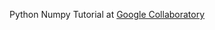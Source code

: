 Python Numpy Tutorial at [Google Collaboratory](https://colab.research.google.com/drive/1TOOqWylczZ3V6NkPhWiHmWb4sXbBLagg)

